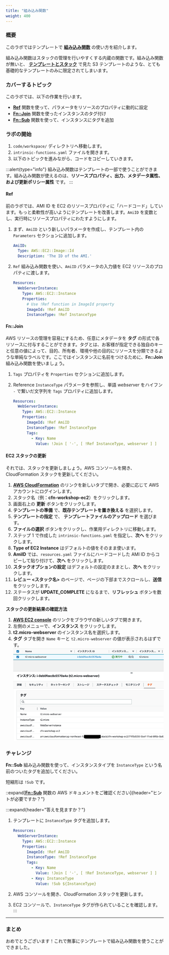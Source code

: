 ```yaml
---
title: "組み込み関数"
weight: 400
---
```


### 概要

このラボではテンプレートで **[組み込み関数](https://docs.aws.amazon.com/ja_jp/AWSCloudFormation/latest/UserGuide/intrinsic-function-reference.html)** の使い方を紹介します。

組み込み関数はスタックの管理を行いやすくする内蔵の関数です。組み込み関数が無いと、 **[テンプレートとスタック](../template-and-stack/)** で見た S3 テンプレートのような、とても基礎的なテンプレートのみに限定されてしまいます。

### カバーするトピック

このラボでは、以下の作業を行います。

+ **[Ref](https://docs.aws.amazon.com/ja_jp/AWSCloudFormation/latest/UserGuide/intrinsic-function-reference-ref.html)** 関数を使って、パラメータをリソースのプロパティに動的に設定
+ **[Fn::Join](https://docs.aws.amazon.com/ja_jp/AWSCloudFormation/latest/UserGuide/intrinsic-function-reference-join.html)** 関数を使ったインスタンスのタグ付け
+ **[Fn::Sub](https://docs.aws.amazon.com/ja_jp/AWSCloudFormation/latest/UserGuide/intrinsic-function-reference-sub.html)** 関数を使って、インスタンスにタグを追加

### ラボの開始

1. `code/workspace/` ディレクトリへ移動します。
1. `intrinsic-functions.yaml` ファイルを開きます。
1. 以下のトピックを進みながら、コードをコピーしていきます。

:::alert{type="info"}
組み込み関数はテンプレートの一部で使うことができます。組み込み関数が使えるのは、**リソースプロパティ、出力、メタデータ属性、および更新ポリシー属性** です。
:::

#### Ref

前のラボでは、AMI ID を EC2 のリソースプロパティに「ハードコード」しています。もっと柔軟性が高いようにテンプレートを改善します。`AmiID` を変数とし、実行時にリソースプロパティにわたすようにします。

1. まず、`AmiID` という新しいパラメータを作成し、テンプレート内の `Parameters` セクションに追加します。

    ```yaml
    AmiID:
      Type: AWS::EC2::Image::Id
      Description: 'The ID of the AMI.'
    ```

1. `Ref` 組み込み関数を使い、`AmiID` パラメータの入力値を EC2 リソースのプロパティに渡します。

    ```yaml
    Resources:
      WebServerInstance:
        Type: AWS::EC2::Instance
        Properties:
          # Use !Ref function in ImageId property
          ImageId: !Ref AmiID
          InstanceType: !Ref InstanceType
    ```

#### Fn::Join

AWS リソースの管理を容易にするため、任意にメタデータを **タグ** の形式で各リソースに付与することができます。タグとは、お客様が指定できる独自のキーと任意の値によって、目的、所有者、環境や他の目的にリソースを分類できるような単純なラベルです。ここではインスタンスに名前をつけるために、**Fn::Join** 組み込み関数を使いましょう。

1. `Tags` プロパティを `Properties` セクションに追加します。
1. Reference `InstanceType` パラメータを参照し、単語 _webserver_ をハイフン `-` で繋いだ文字列を `Tags` プロパティに追加します。

    ```yaml
    Resources:
      WebServerInstance:
        Type: AWS::EC2::Instance
        Properties:
          ImageId: !Ref AmiID
          InstanceType: !Ref InstanceType
          Tags:
            - Key: Name
              Value: !Join [ '-', [ !Ref InstanceType, webserver ] ]
    ```

#### EC2 スタックの更新

それでは、スタックを更新しましょう。AWS コンソールを開き、CloudFormation スタックを更新してください。

1. **[AWS CloudFormation](https://console.aws.amazon.com/cloudformation)** のリンクを新しいタブで開き、必要に応じて AWS アカウントにログインします。
1. スタック名（例：**cfn-workshop-ec2**）をクリックします。
1. 画面右上の **更新** ボタンをクリックします。
1. **テンプレートの準備** で、**既存テンプレートを置き換える** を選択します。
1. **テンプレートの指定** で、 **テンプレートファイルのアップロード** を選びます。
1. **ファイルの選択** ボタンをクリックし、作業用ディレクトリに移動します。
1. ステップ 1 で作成した `intrinsic-functions.yaml` を指定し、**次へ** をクリックします。
1. **Type of EC2 Instance** はデフォルトの値をそのまま使います。
1. **AmiID** では、`resources.yaml` ファイルにハードコードした AMI ID からコピーして貼り付けて、**次へ** をクリックします。
1. **スタックオプションの設定** はデフォルトの設定のままとし、**次へ** をクリックします。
1. **レビュー <スタック名>** のページで、ページの下部までスクロールし、**送信** をクリックします。
1. ステータスが **UPDATE_COMPLETE** になるまで、**リフレッシュ** ボタンを数回クリックします。

**スタックの更新結果の確認方法**

1. **[AWS EC2 console](https://console.aws.amazon.com/ec2)** のリンクをブラウザの新しいタブで開きます。
1. 左側のメニューで、**インスタンス** をクリックします。
1. **t2.micro-webserver** のインスタンス名を選択します。
1. **タグ** タブを開き `Name` キーと `t2.micro-webserver` の値が表示されるはずです。
   ![tags-png](/static/basics/templates/intrinsic-functions/tags.ja.png)

### チャレンジ
**Fn::Sub** 組み込み関数を使って、インスタンスタイプを `InstanceType` という名前のついたタグを追加してください。

短縮形は `!Sub` です。

::expand[**[Fn::Sub](https://docs.aws.amazon.com/ja_jp/AWSCloudFormation/latest/UserGuide/intrinsic-function-reference-sub.html)** 関数の AWS ドキュメントをご確認ください]{header="ヒントが必要ですか？"}

:::expand{header="答えを見ますか？"}
1. テンプレートに `InstanceType` タグを追加します。

    ```yaml
    Resources:
      WebServerInstance:
        Type: AWS::EC2::Instance
        Properties:
          ImageId: !Ref AmiID
          InstanceType: !Ref InstanceType
          Tags:
            - Key: Name
              Value: !Join [ '-', [ !Ref InstanceType, webserver ] ]
            - Key: InstanceType
              Value: !Sub ${InstanceType}
    ```

1. AWS コンソールを開き、CloudFormation スタックを更新します。
1. EC2 コンソールで、`InstanceType` タグが作られていることを確認します。
:::

---
### まとめ
おめでとうございます！これで無事にテンプレートで組み込み関数を使うことができました。
